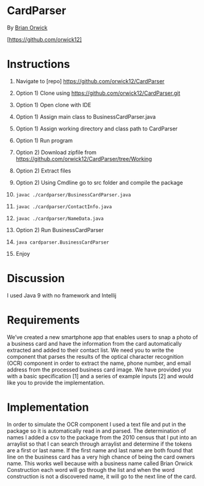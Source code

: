 # CardParser

By [Brian Orwick](mailto:orwick12@outlook.com)

[https://github.com/orwick12]

# Instructions

1. Navigate to [repo] https://github.com/orwick12/CardParser
2. Option 1) Clone using https://github.com/orwick12/CardParser.git
3. Option 1) Open clone with IDE
4. Option 1) Assign main class to BusinessCardParser.java
5. Option 1) Assign working directory and class path to CardParser
6. Option 1) Run program 

7. Option 2) Download zipfile from https://github.com/orwick12/CardParser/tree/Working
8. Option 2) Extract files
9. Option 2) Using Cmdline go to src folder and compile the package

10.     javac ./cardparser/BusinessCardParser.java 
11.     javac ./cardparser/ContactInfo.java
12.     javac ./cardparser/NameData.java

13. Option 2) Run BusinessCardParser
14.     java cardparser.BusinessCardParser
15. Enjoy       

# Discussion

I used Java 9 with no framework and Intellij

# Requirements

We’ve created a new smartphone app that enables users to snap a photo of a business card and have the information from the card automatically extracted and added to their contact list. We need you to write the component that parses the results of the optical character recognition (OCR) component in order to extract the name, phone number, and email address from the processed business card image. We have provided you with a basic specification [1] and a series of example inputs [2] and would like you to provide the implementation.

# Implementation 

In order to simulate the OCR component I used a text file and put in the package so it is automatically read in and parsed.
The determination of names I added a csv to the package from the 2010 census that I put into an arraylist so that I can search through arraylist and determine if the tokens are a first or last name.   If the first name and last name are both found that line on the business card has a very high chance of being the card owners name. This works well because with a business name called Brian Orwick Construction each word will go through the list and when the word construction is not a discovered name, it will go to the next line of the card.
